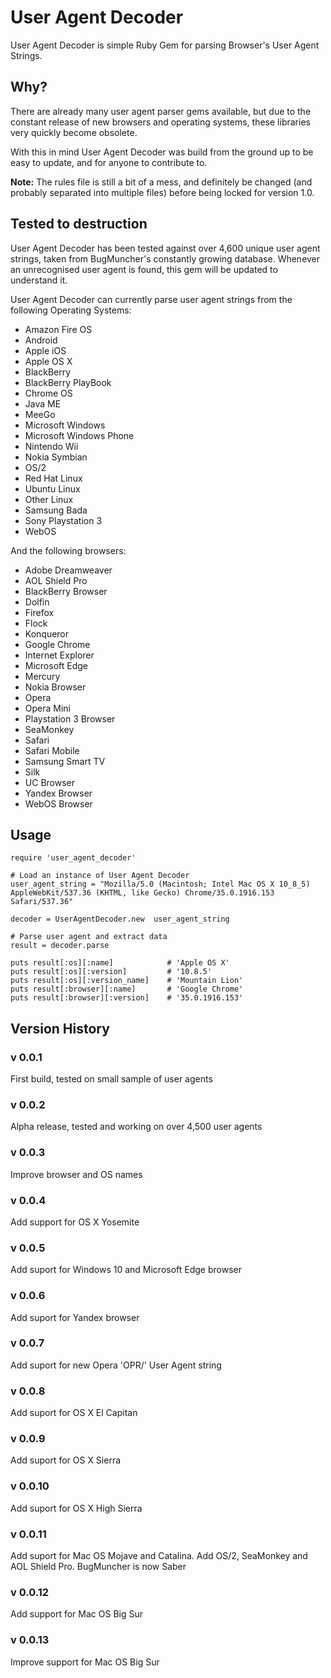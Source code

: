 # User Agent Decoder

User Agent Decoder is simple Ruby Gem for parsing Browser's User Agent Strings. 

## Why?
There are already many user agent parser gems available, but due to the constant release of new browsers and operating systems, these libraries very quickly become obsolete.

With this in mind User Agent Decoder was build from the ground up to be easy to update, and for anyone to contribute to.

**Note:** The rules file is still a bit of a mess, and definitely be changed (and probably separated into multiple files) before being locked for version 1.0.

## Tested to destruction
User Agent Decoder has been tested against over 4,600 unique user agent strings, taken from BugMuncher's constantly growing database. Whenever an unrecognised user agent is found, this gem will be updated to understand it.

User Agent Decoder can currently parse user agent strings from the following Operating Systems:

 - Amazon Fire OS
 - Android
 - Apple iOS
 - Apple OS X
 - BlackBerry
 - BlackBerry PlayBook
 - Chrome OS
 - Java ME
 - MeeGo
 - Microsoft Windows
 - Microsoft Windows Phone
 - Nintendo Wii
 - Nokia Symbian
 - OS/2
 - Red Hat Linux
 - Ubuntu Linux
 - Other Linux
 - Samsung Bada
 - Sony Playstation 3
 - WebOS

And the following browsers:

 - Adobe Dreamweaver
 - AOL Shield Pro
 - BlackBerry Browser
 - Dolfin
 - Firefox
 - Flock
 - Konqueror
 - Google Chrome
 - Internet Explorer
 - Microsoft Edge
 - Mercury
 - Nokia Browser
 - Opera
 - Opera Mini
 - Playstation 3 Browser
 - SeaMonkey
 - Safari
 - Safari Mobile
 - Samsung Smart TV
 - Silk
 - UC Browser
 - Yandex Browser
 - WebOS Browser

## Usage

    require 'user_agent_decoder'

    # Load an instance of User Agent Decoder
    user_agent_string = "Mozilla/5.0 (Macintosh; Intel Mac OS X 10_8_5) AppleWebKit/537.36 (KHTML, like Gecko) Chrome/35.0.1916.153 Safari/537.36"

    decoder = UserAgentDecoder.new  user_agent_string

    # Parse user agent and extract data
    result = decoder.parse

    puts result[:os][:name]            # 'Apple OS X'
    puts result[:os][:version]         # '10.8.5'
    puts result[:os][:version_name]    # 'Mountain Lion'
    puts result[:browser][:name]       # 'Google Chrome'
    puts result[:browser][:version]    # '35.0.1916.153'

## Version History
### v 0.0.1
First build, tested on small sample of user agents

### v 0.0.2
Alpha release, tested and working on over 4,500 user agents

### v 0.0.3
Improve browser and OS names

### v 0.0.4
Add support for OS X Yosemite

### v 0.0.5
Add suport for Windows 10 and Microsoft Edge browser

### v 0.0.6
Add suport for Yandex browser

### v 0.0.7
Add suport for new Opera 'OPR/' User Agent string

### v 0.0.8
Add suport for OS X El Capitan

### v 0.0.9
Add suport for OS X Sierra

### v 0.0.10
Add suport for OS X High Sierra

### v 0.0.11
Add suport for Mac OS Mojave and Catalina. Add OS/2, SeaMonkey and AOL Shield Pro. BugMuncher is now Saber

### v 0.0.12
Add support for Mac OS Big Sur

### v 0.0.13
Improve support for Mac OS Big Sur
